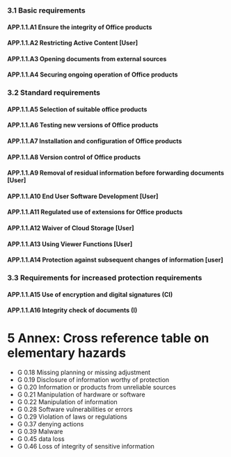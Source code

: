 ### 3.1 Basic requirements
#### APP.1.1.A1 Ensure the integrity of Office products
#### APP.1.1.A2 Restricting Active Content [User]
#### APP.1.1.A3 Opening documents from external sources
#### APP.1.1.A4 Securing ongoing operation of Office products
### 3.2 Standard requirements
#### APP.1.1.A5 Selection of suitable office products
#### APP.1.1.A6 Testing new versions of Office products
#### APP.1.1.A7 Installation and configuration of Office products
#### APP.1.1.A8 Version control of Office products
#### APP.1.1.A9 Removal of residual information before forwarding documents [User]
#### APP.1.1.A10 End User Software Development [User]
#### APP.1.1.A11 Regulated use of extensions for Office products
#### APP.1.1.A12 Waiver of Cloud Storage [User]
#### APP.1.1.A13 Using Viewer Functions [User]
#### APP.1.1.A14 Protection against subsequent changes of information [user]
### 3.3 Requirements for increased protection requirements
#### APP.1.1.A15 Use of encryption and digital signatures (CI)
#### APP.1.1.A16 Integrity check of documents (I)
# 5 Annex: Cross reference table on elementary hazards
* G 0.18 Missing planning or missing adjustment
* G 0.19 Disclosure of information worthy of protection
* G 0.20 Information or products from unreliable sources
* G 0.21 Manipulation of hardware or software
* G 0.22 Manipulation of information
* G 0.28 Software vulnerabilities or errors
* G 0.29 Violation of laws or regulations
* G 0.37 denying actions
* G 0.39 Malware
* G 0.45 data loss
* G 0.46 Loss of integrity of sensitive information
